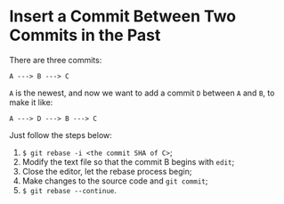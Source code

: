 # Insert a Commit Between Two Commits in the Past

There are three commits:

```text
A ---> B ---> C
```

`A` is the newest, and now we want to add a commit `D` between `A` and `B`, to make it like:

```text
A ---> D ---> B ---> C
```

Just follow the steps below:

  1. `$ git rebase -i <the commit SHA of C>`;
  2. Modify the text file so that the commit B begins with `edit`;
  3. Close the editor, let the rebase process begin;
  4. Make changes to the source code and `git commit`;
  5. `$ git rebase --continue`.
